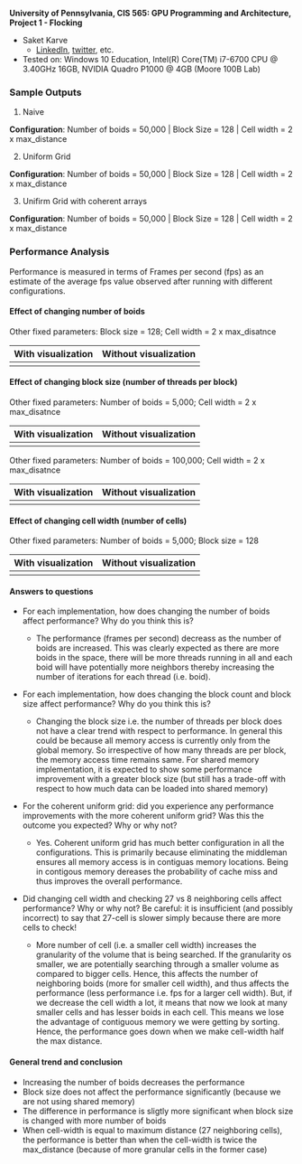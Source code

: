**University of Pennsylvania, CIS 565: GPU Programming and Architecture,
Project 1 - Flocking**

* Saket Karve
  * [LinkedIn](https://www.linkedin.com/in/saket-karve-43930511b/), [twitter](), etc.
* Tested on:  Windows 10 Education, Intel(R) Core(TM) i7-6700 CPU @ 3.40GHz 16GB, NVIDIA Quadro P1000 @ 4GB (Moore 100B Lab)


### Sample Outputs
1. Naive

**Configuration**: Number of boids = 50,000 | Block Size = 128 | Cell width = 2 x max_distance
![]()

2. Uniform Grid

**Configuration**: Number of boids = 50,000 | Block Size = 128 | Cell width = 2 x max_distance
![]()

3. Unifirm Grid with coherent arrays

**Configuration**: Number of boids = 50,000 | Block Size = 128 | Cell width = 2 x max_distance
![]()

### Performance Analysis

Performance is measured in terms of Frames per second (fps) as an estimate of the average fps value observed after running with different configurations.

#### Effect of changing number of boids

Other fixed parameters: Block size = 128; Cell width = 2 x max_disatnce

| With visualization | Without visualization |
| -------------------|---------------------- |
| ![]()              | ![]()                 |

#### Effect of changing block size (number of threads per block)

Other fixed parameters: Number of boids = 5,000; Cell width = 2 x max_disatnce

| With visualization | Without visualization |
| -------------------|---------------------- |
| ![]()              | ![]()                 |

Other fixed parameters: Number of boids = 100,000; Cell width = 2 x max_disatnce

| With visualization | Without visualization |
| -------------------|---------------------- |
| ![]()              | ![]()                 |

#### Effect of changing cell width (number of cells)

Other fixed parameters: Number of boids = 5,000; Block size = 128

| With visualization | Without visualization |
| -------------------|---------------------- |
| ![]()              | ![]()                 |

#### Answers to questions

* For each implementation, how does changing the number of boids affect performance? Why do you think this is?
  * The performance (frames per second) decreass as the number of boids are increased. This was clearly expected as there are more boids in the space, there will be more threads running in all and each boid will have potentially more neighbors thereby increasing the number of iterations for each thread (i.e. boid).

* For each implementation, how does changing the block count and block size affect performance? Why do you think this is?
  * Changing the block size i.e. the number of threads per block does not have a clear trend with respect to performance. In general this could be because all memory access is currently only from the global memory. So irrespective of how many threads are per block, the memory access time remains same. For shared memory implementation, it is expected to show some performance improvement with a greater block size (but still has a trade-off with respect to how much data can be loaded into shared memory) 

* For the coherent uniform grid: did you experience any performance improvements with the more coherent uniform grid? Was this the outcome you expected? Why or why not?
  * Yes. Coherent uniform grid has much better configuration in all the configurations. This is primarily because eliminating the middleman ensures all memory access is in contiguas memory locations. Being in contigous memory dereases the probability of cache miss and thus improves the overall performance.

* Did changing cell width and checking 27 vs 8 neighboring cells affect performance? Why or why not? Be careful: it is insufficient (and possibly incorrect) to say that 27-cell is slower simply because there are more cells to check!
  * More number of cell (i.e. a smaller cell width) increases the granularity of the volume that is being searched. If the granularity os smaller, we are potentially searching through a smaller volume as compared to bigger cells. Hence, this affects the number of neighboring boids (more for smaller cell width), and thus affects the performance (less performance i.e. fps for a larger cell width). But, if we decrease the cell width a lot, it means that now we look at many smaller cells and has lesser boids in each cell. This means we lose the advantage of contiguous memory we were getting by sorting. Hence, the performance goes down when we make cell-width half the max distance.

#### General trend and conclusion

- Increasing the number of boids decreases the performance
- Block size does not affect the performance significantly (because we are not using shared memory)
- The difference in performance is sligtly more significant when block size is changed with more number of boids
- When cell-width is equal to maximum distance (27 neighboring cells), the performance is better than when the cell-width is twice the max_distance (because of more granular cells in the former case)
